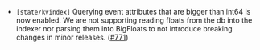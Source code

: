 - `[state/kvindex]` Querying event attributes that are bigger than int64 is now enabled. We are not supporting reading floats from the db into the indexer  nor parsing them into BigFloats to not introduce breaking changes in minor releases.
  ([\#771](https://github.com/cometbft/cometbft/pull/771))